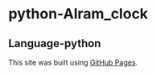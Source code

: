# python-Alram_clock


## Language-python

This site was built using [GitHub Pages](https://pages.github.com/).


